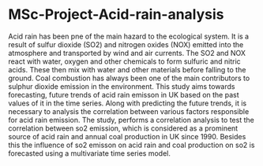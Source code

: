 # MSc-Project-Acid-rain-analysis
Acid rain has been pne of the main hazard to the ecological system. It is a result of  sulfur dioxide (SO2) and nitrogen oxides (NOX)  emitted into the atmosphere and transported by wind and air currents. The SO2 and NOX react with water, oxygen and other chemicals to form sulfuric and nitric acids.  These then mix with water and other materials before falling to the ground. Coal combustion has always been one of the main contributors to sulphur dioxide emission in the environment. 
This study aims towards forecasting, future trends of acid rain emisson in UK based on the past values of it in the time series. 
Along with predicting the future trends, it is necessary to analysis the correlation between various factors responsible for acid rain emission. The study, performs a correlation analysis to test the correlation between so2 emission, which is considered as a prominent source of acid rain and annual coal production in UK since 1990. Besides this the influence of so2 emisson on acid rain and coal production on so2 is forecasted using a multivariate time series model. 


